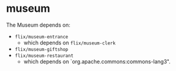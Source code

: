 # museum

The Museum depends on:

- `flix/museum-entrance`
    - which depends on `flix/museum-clerk`
- `flix/museum-giftshop`
- `flix/museum-restaurant`
    - which depends on `org.apache.commons:commons-lang3".

